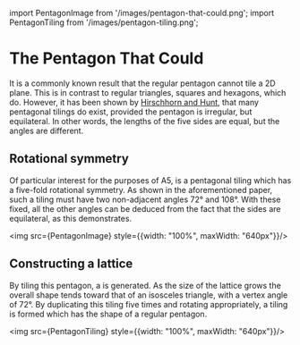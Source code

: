 import PentagonImage from '/images/pentagon-that-could.png';
import PentagonTiling from '/images/pentagon-tiling.png';

# The Pentagon That Could

It is a commonly known result that the regular pentagon cannot tile a 2D plane. This is in contrast to regular triangles, squares and hexagons, which do. However, it has been shown by [Hirschhorn and Hunt](https://core.ac.uk/download/pdf/82754854.pdf), that many pentagonal tilings do exist, provided the pentagon is irregular, but equilateral. In other words, the lengths of the five sides are equal, but the angles are different.

## Rotational symmetry

Of particular interest for the purposes of A5, is a pentagonal tiling which has a five-fold rotational symmetry. As shown in the aforementioned paper, such a tiling must have two non-adjacent angles 72° and 108°. With these fixed, all the other angles can be deduced from the fact that the sides are equilateral, as this  demonstrates.

<img src={PentagonImage} style={{width: "100%", maxWidth: "640px"}}/>

## Constructing a lattice

By tiling this pentagon, a  is generated. As the size of the lattice grows the overall shape tends toward that of an isosceles triangle, with a vertex angle of 72°. By duplicating this tiling five times and rotating appropriately, a tiling is formed which has the shape of a regular pentagon. 


<img src={PentagonTiling} style={{width: "100%", maxWidth: "640px"}}/>